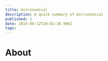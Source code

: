 ```yaml
---
title: Astronomical
description: A quick summary of Astronomical
published: 1
date: 2019-08-12T20:02:38.996Z
tags: 
---
```


# About